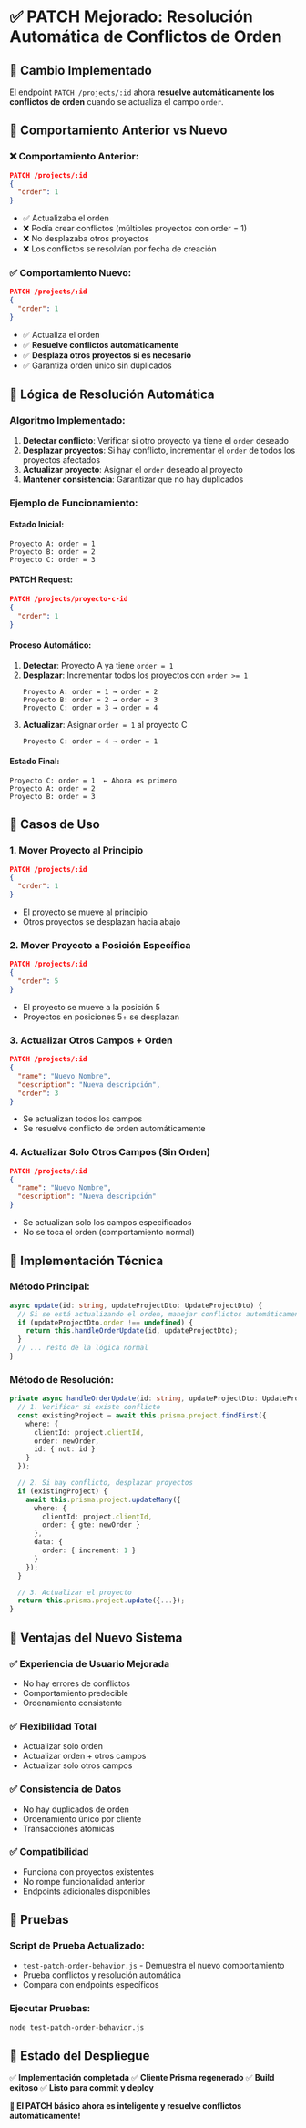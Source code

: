 # ✅ PATCH Mejorado: Resolución Automática de Conflictos de Orden

## 🎯 **Cambio Implementado**

El endpoint `PATCH /projects/:id` ahora **resuelve automáticamente los conflictos de orden** cuando se actualiza el campo `order`.

## 🔄 **Comportamiento Anterior vs Nuevo**

### **❌ Comportamiento Anterior:**
```json
PATCH /projects/:id
{
  "order": 1
}
```
- ✅ Actualizaba el orden
- ❌ Podía crear conflictos (múltiples proyectos con order = 1)
- ❌ No desplazaba otros proyectos
- ❌ Los conflictos se resolvían por fecha de creación

### **✅ Comportamiento Nuevo:**
```json
PATCH /projects/:id
{
  "order": 1
}
```
- ✅ Actualiza el orden
- ✅ **Resuelve conflictos automáticamente**
- ✅ **Desplaza otros proyectos si es necesario**
- ✅ Garantiza orden único sin duplicados

## 🧠 **Lógica de Resolución Automática**

### **Algoritmo Implementado:**

1. **Detectar conflicto**: Verificar si otro proyecto ya tiene el `order` deseado
2. **Desplazar proyectos**: Si hay conflicto, incrementar el `order` de todos los proyectos afectados
3. **Actualizar proyecto**: Asignar el `order` deseado al proyecto
4. **Mantener consistencia**: Garantizar que no hay duplicados

### **Ejemplo de Funcionamiento:**

#### **Estado Inicial:**
```
Proyecto A: order = 1
Proyecto B: order = 2
Proyecto C: order = 3
```

#### **PATCH Request:**
```json
PATCH /projects/proyecto-c-id
{
  "order": 1
}
```

#### **Proceso Automático:**
1. **Detectar**: Proyecto A ya tiene `order = 1`
2. **Desplazar**: Incrementar todos los proyectos con `order >= 1`
   ```
   Proyecto A: order = 1 → order = 2
   Proyecto B: order = 2 → order = 3
   Proyecto C: order = 3 → order = 4
   ```
3. **Actualizar**: Asignar `order = 1` al proyecto C
   ```
   Proyecto C: order = 4 → order = 1
   ```

#### **Estado Final:**
```
Proyecto C: order = 1  ← Ahora es primero
Proyecto A: order = 2
Proyecto B: order = 3
```

## 🎯 **Casos de Uso**

### **1. Mover Proyecto al Principio**
```json
PATCH /projects/:id
{
  "order": 1
}
```
- El proyecto se mueve al principio
- Otros proyectos se desplazan hacia abajo

### **2. Mover Proyecto a Posición Específica**
```json
PATCH /projects/:id
{
  "order": 5
}
```
- El proyecto se mueve a la posición 5
- Proyectos en posiciones 5+ se desplazan

### **3. Actualizar Otros Campos + Orden**
```json
PATCH /projects/:id
{
  "name": "Nuevo Nombre",
  "description": "Nueva descripción",
  "order": 3
}
```
- Se actualizan todos los campos
- Se resuelve conflicto de orden automáticamente

### **4. Actualizar Solo Otros Campos (Sin Orden)**
```json
PATCH /projects/:id
{
  "name": "Nuevo Nombre",
  "description": "Nueva descripción"
}
```
- Se actualizan solo los campos especificados
- No se toca el orden (comportamiento normal)

## 🔧 **Implementación Técnica**

### **Método Principal:**
```typescript
async update(id: string, updateProjectDto: UpdateProjectDto) {
  // Si se está actualizando el orden, manejar conflictos automáticamente
  if (updateProjectDto.order !== undefined) {
    return this.handleOrderUpdate(id, updateProjectDto);
  }
  // ... resto de la lógica normal
}
```

### **Método de Resolución:**
```typescript
private async handleOrderUpdate(id: string, updateProjectDto: UpdateProjectDto) {
  // 1. Verificar si existe conflicto
  const existingProject = await this.prisma.project.findFirst({
    where: {
      clientId: project.clientId,
      order: newOrder,
      id: { not: id }
    }
  });

  // 2. Si hay conflicto, desplazar proyectos
  if (existingProject) {
    await this.prisma.project.updateMany({
      where: {
        clientId: project.clientId,
        order: { gte: newOrder }
      },
      data: {
        order: { increment: 1 }
      }
    });
  }

  // 3. Actualizar el proyecto
  return this.prisma.project.update({...});
}
```

## 🎉 **Ventajas del Nuevo Sistema**

### ✅ **Experiencia de Usuario Mejorada**
- No hay errores de conflictos
- Comportamiento predecible
- Ordenamiento consistente

### ✅ **Flexibilidad Total**
- Actualizar solo orden
- Actualizar orden + otros campos
- Actualizar solo otros campos

### ✅ **Consistencia de Datos**
- No hay duplicados de orden
- Ordenamiento único por cliente
- Transacciones atómicas

### ✅ **Compatibilidad**
- Funciona con proyectos existentes
- No rompe funcionalidad anterior
- Endpoints adicionales disponibles

## 🧪 **Pruebas**

### **Script de Prueba Actualizado:**
- `test-patch-order-behavior.js` - Demuestra el nuevo comportamiento
- Prueba conflictos y resolución automática
- Compara con endpoints específicos

### **Ejecutar Pruebas:**
```bash
node test-patch-order-behavior.js
```

## 🚀 **Estado del Despliegue**

✅ **Implementación completada**
✅ **Cliente Prisma regenerado**
✅ **Build exitoso**
✅ **Listo para commit y deploy**

**🎯 El PATCH básico ahora es inteligente y resuelve conflictos automáticamente!** 